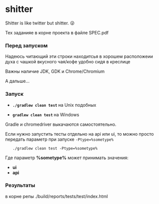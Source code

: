 # shitter

Shitter is like twitter but shitter. 😜

Тех заданияе в корне проекта в файле SPEC.pdf


<h3>Перед запуском</h3>
<p>Надеюсь читающий эти строки находитсья в хорошем расположеии духа с чашкой вкусного чая/кофе удобно сидя в креслице</p>
<p>Важны наличие JDK, GDK и Chrome/Chromium
<p>А дальше...</p>


<h3>Запуск</h3>

<ul>
 <li>
  <p>
   <strong>
    <code>./gradlew clean test</code>
   </strong>
   на Unix подобных
   </p>
  </li>
  <li>
   <p>
    <strong>
    <code>gradlew clean test</code>
    </strong>
    на Windows
   </p>
  </li>
</ul>
<p>Gradle и chromedriver выкачаются самостоятельно.</p>

<p>Если нужно запустить тесты отдельно на api или ui, то можно просто передать параметр при запуске <code>-Ptype=%sometype%</code></p>
<ul><code>./gradlew clean test -Ptype=%sometype%</code></ul>    
<p>Где параметр <strong>%sometype%</strong> может принимать значения:</p>
<ul>
 <li>
   <strong>ui</strong>
  </li>
  <li>
   <strong>api</strong> 
  </li>
</ul>

<h3>Результаты</h3>
в корне репы ./build/reports/tests/test/index.html
